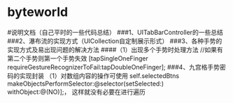 # byteworld
#说明文档（自己平时的一些代码总结）
###1、UITabBarController的一些总结
###2、瀑布流的实现方式（UICollection自定制展示形式）
###3、各种手势的实现方式及易出现问题的解决方法
####（1）出现多个手势时处理方法
//如果有第二个手势则第一个手势失效
[tapSingleOneFinger requireGestureRecognizerToFail:tapDoubleOneFinger];
###4、九宫格手势密码的实现封装
（1）对数组内容的操作可使用
self.selectedBtns makeObjectsPerformSelector:@selector(setSelected:) withObject:@(NO)];，
这样就没有必要在进行遍历
